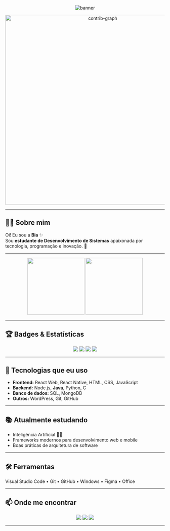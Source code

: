 <!-- Banner -->
<p align="center">
  <img src="https://img.shields.io/badge/Bem%20vindo%2C%20mbbia%20aqui!-Sou%20estudante%20de%20Desenvolvimento%20de%20Sistemas-%23ff66b2?style=for-the-badge&logo=github" alt="banner" />
</p>

<!-- Gráfico de Contribuições -->
<p align="center">
  <img width="600" alt="contrib-graph" src="https://github-readme-activity-graph.vercel.app/graph?username=mbbia10&bg_color=0d1117&color=ff66b2&line=ff66b2&point=ff4da6&area=true&hide_border=true" />
</p>

---

## 👩‍💻 Sobre mim
Oi! Eu sou a **Bia** ✨  
Sou **estudante de Desenvolvimento de Sistemas** apaixonada por tecnologia, programação e inovação. 🚀  

---

<div align="center">

<!-- GitHub Stats -->
<img height="180em" src="https://github-readme-stats.vercel.app/api?username=mbbia10&show_icons=true&hide_border=true&bg_color=0d1117&title_color=ff66b2&icon_color=ff66b2&text_color=ffcce6" />

<!-- Top Languages -->
<img height="180em" src="https://github-readme-stats.vercel.app/api/top-langs/?username=mbbia10&layout=compact&hide_border=true&bg_color=0d1117&title_color=ff66b2&text_color=ffcce6" />

</div>

---

## 🏆 Badges & Estatísticas
<p align="center">
  <img src="https://img.shields.io/badge/Stars-⭐️-ff69b4?style=for-the-badge" />
  <img src="https://img.shields.io/badge/Commits-✔️-ff69b4?style=for-the-badge" />
  <img src="https://img.shields.io/badge/Followers-👥-ff69b4?style=for-the-badge" />
  <img src="https://img.shields.io/badge/Projetos-💻-ff69b4?style=for-the-badge" />
</p>

---

## 🚀 Tecnologias que eu uso
- **Frontend:** React Web, React Native, HTML, CSS, JavaScript  
- **Backend:** Node.js, **Java**, Python, C  
- **Banco de dados:** SQL, MongoDB  
- **Outros:** WordPress, Git, GitHub  

---

## 📚 Atualmente estudando
- Inteligência Artificial 🧠✨  
- Frameworks modernos para desenvolvimento web e mobile  
- Boas práticas de arquitetura de software  

---

## 🛠 Ferramentas
Visual Studio Code • Git • GitHub • Windows • Figma • Office  

---

## 📫 Onde me encontrar
<p align="center">
  <a href="https://www.instagram.com/_mbbia" target="_blank"><img src="https://img.shields.io/badge/Instagram-ff66b2?style=for-the-badge&logo=instagram&logoColor=white" /></a>
  <a href="mailto:mbianascimentoalves@gmail.com"><img src="https://img.shields.io/badge/Gmail-ff66b2?style=for-the-badge&logo=gmail&logoColor=white" /></a>
  <a href="https://www.linkedin.com/in/maria-beatriz-nascimento-alves/" target="_blank"><img src="https://img.shields.io/badge/LinkedIn-ff66b2?style=for-the-badge&logo=linkedin&logoColor=white" /></a>
</p>

---
